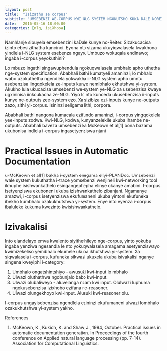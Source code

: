 ```yaml
---
layout: post
title:  "Isizathu se corpus"
subtitle: "UMSEBENZI WE-CORPUS KWI NLG SYSTEM NGOKUTSHO KUKA DALE NOREITER"
date:   2016-05-16 18:00:00
categories: [nlg, isiXhosa]
---
```


Namhlanje sibuyela emsebenzini kaDale kunye no-Reiter. Sizakucacisa izinto
ebesizithatha kancinci. Eyona nto sizama  ukuyiqwalasela kwakhona yindlela
i-NLG system esebenza ngayo. Umbuzo wokuqala endinawo; ingaba i-corpus yeyokuthini?

Lo mbuzo ingathi singawuphendula ngokuqwalasela umbhalo apho uthetha nge-system specification.
Ababhali bathi kumatyeli amaninzi; lo mbhalo wabo uzokuthetha ngendlela yokwakha ii-NLG system apho umntu asebenzisa iingqokelela ze-inputs kunye nemibhalo ekhutshwa yi-system. Akukho lula ukucacisa umsebenzi we-system ye-NLG xa usebenzisa kwaye ugxininisa iinkcukacha ze-NLG. Yiyo lo nto kunceda ukusebenzisa ii-inputs kunye ne-outputs zee-system ezo. Xa sizibiza ezi-inputs kunye ne-outputs zazo, sithi yi-corpus. Isininzi seligama lithi; corpora.

Ababhali bathi nangona kumacala ezifundo amaninzi, i-corpus yingqokelela yee-inputs zodwa. Kwi-NLG, kodwa, kunyanzelekile ukuba ihambe ne-outputs. Ababhali baveza umsebenzi ka McKeown et al[1] bona bazama ukubonisa indlela i-corpus ingasetyenziswa njani

# Practical Issues in Automatic Documentation

u-McKeown et al[1] bakha i-system enegama eliyi-PLANDoc. Umsebenzi wale system kukuthatha i-trace yomsebenzi wenjineli kwi-networking tool ikhuphe isishwankathelo esingangephepha elinye okanye amabini. I-corpus isetyenziswa ekuboneni ukuba izishwankathelo zibanjani. Ngamanye amazwi, i-corpus isetyenziswa ekufumaneni ukuba yintoni ekufuneka ibekho kumbhalo ozakukhutshwa yi-system. Enye into eyenza i-corpus ibaluleke kukuma kwezinto kwisishwankathelo.

# Izivakalisi

Into elandelayo emva kwalento siyithethileyo nge-corpus, yinto yokuba ingaba yenziwa ngesandla le nto yokuqwalasela amagama asetyenziswayo kwimizekeliso yemibhalo ekumele ukuba ikhutshwa yi-system. Xa siqwalasela i-corpus, kufuneka sikwazi ukuxela ukuba isivakalisi nganye singena kweyiphi i-category:

1. Umbhalo ongatshintshiyo - awusuki kwi-input lo mbhalo
2. Ulwazi oluthathwa ngobunjalo babo kwi-input.
3. Ulwazi olubaliweyo - aluvelanga ncam kwi input. Olulwazi luphuma ngokusebenzisa izixhobo ezifana ne-reasoner.
4. Ulwazi olungekhoyo kwi-input. Alusuki kwi-reasoner olu.

I-corpus ungayisebenzisa ngendlela ezininzi ekufumaneni ulwazi lombhalo ozakukhutshwa yi-system yakho.


References

1. McKeown, K., Kukich, K. and Shaw, J., 1994, October. Practical issues in automatic documentation generation. In Proceedings of the fourth conference on Applied natural language processing (pp. 7-14). Association for Computational Linguistics.